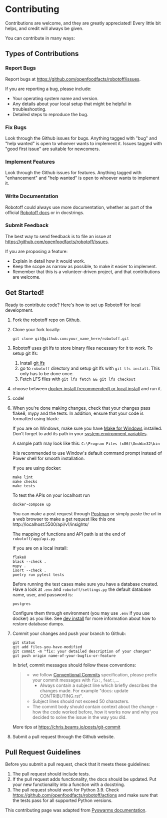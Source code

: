 # Contributing

Contributions are welcome, and they are greatly appreciated! Every little bit helps, and credit will always be given.

You can contribute in many ways:

## Types of Contributions

### Report Bugs

Report bugs at <https://github.com/openfoodfacts/robotoff/issues>.

If you are reporting a bug, please include:

- Your operating system name and version.
- Any details about your local setup that might be helpful in troubleshooting.
- Detailed steps to reproduce the bug.

### Fix Bugs

Look through the Github issues for bugs. Anything tagged with "bug" and "help wanted" is open to whoever wants to implement it. Issues tagged with "good first issue" are suitable for newcomers.

### Implement Features

Look through the Github issues for features. Anything tagged with "enhancement" and "help wanted" is open to whoever wants to implement it.

### Write Documentation

Robotoff could always use more documentation, whether as part of the official [Robotoff docs](https://github.com/openfoodfacts/robotoff/tree/master/doc) or in docstrings.

### Submit Feedback

The best way to send feedback is to file an issue at
<https://github.com/openfoodfacts/robotoff/issues>.

If you are proposing a feature:

- Explain in detail how it would work.
- Keep the scope as narrow as possible, to make it easier to implement.
- Remember that this is a volunteer-driven project, and that contributions are welcome.

## Get Started!

Ready to contribute code? Here's how to set up Robotoff for local development.

1. Fork the robotoff repo on Github.

2. Clone your fork locally:

   ```
   git clone git@github.com:your_name_here/robotoff.git
   ```

3. Robotoff uses git lfs to store binary files necessary for it to work. To setup git lfs:

   1. Install [git lfs](https://git-lfs.com/)
   2. go to `robotoff` directory and setup git lfs with `git lfs install`. This only has to be done once.
   3. Fetch LFS files with `git lfs fetch && git lfs checkout`

4. choose between [docker install (recommended) or local install](../how-to-guides/deployment/dev-install.md) and run it.

5. code!

6. When you're done making changes, check that your changes pass flake8, mypy and the tests. In addition, ensure that your code is formatted using black:

   If you are on Windows, make sure you have [Make for Windows](http://gnuwin32.sourceforge.net/packages/make.htm) installed. Don't forget to add its path in your [system environment variables](https://stackoverflow.com/questions/44272416/how-to-add-a-folder-to-path-environment-variable-in-windows-10-with-screensho/44272417#44272417).

   A sample path may look like this: `C:\Program Files (x86)\GnuWin32\bin`

   It is recommended to use Window's default command prompt instead of Power shell for smooth installation.  

   If you are using docker:

   ```
   make lint
   make checks
   make tests
   ```
   To test the APIs on your localhost run 

   ```
   docker-compose up
   ```

   You can make a post request through [Postman](https://www.postman.com/) or simply paste the url in a web browser to make a get request like this one http://localhost:5500/api/v1/insights/

   The mapping of functions and API path is at the end of `robotoff/app/api.py`

   If you are on a local install:

   ```
   flake8
   black --check .
   mypy .
   isort --check .
   poetry run pytest tests
   ```

   Before running the test cases make sure you have a database created. Have a look at `.env` and `robotoff/settings.py` the default database name, user, and password is:

   ```
   postgres
   ```
   Configure them through environment (you may use `.env` if you use docker) as you like. See [dev install](../how-to-guides/deployment/dev-install.md#) for more information about how to restore database dumps.

7. Commit your changes and push your branch to Github:

   ```
   git status
   git add files-you-have-modified
   git commit -m "fix: your detailed description of your changes"
   git push origin name-of-your-bugfix-or-feature
   ```

   In brief, commit messages should follow these conventions:

   > - we follow [Conventional Commits](https://www.conventionalcommits.org/en/v1.0.0/) specification, please prefix your commit messages with `fix:`, `feat:`,...
   >   - Always contain a subject line which briefly describes the changes made. For example "docs: update CONTRIBUTING.rst".
   > - Subject lines should not exceed 50 characters.
   > - The commit body should contain context about the change - how the code worked before, how it works now and why you decided to solve the issue in the way you did.

   More tips at <https://chris.beams.io/posts/git-commit>

8. Submit a pull request through the Github website.

## Pull Request Guidelines

Before you submit a pull request, check that it meets these guidelines:

1.  The pull request should include tests.
2.  If the pull request adds functionality, the docs should be updated. Put your new functionality into a function with a docstring.
3.  The pull request should work for Python 3.9. Check <https://github.com/openfoodfacts/robotoff/actions> and make sure that the tests pass for all supported Python versions.

This contributing page was adapted from [Pyswarms documentation](https://github.com/ljvmiranda921/pyswarms/blob/master/CONTRIBUTING.rst).